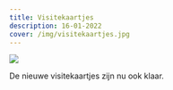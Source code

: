 ```yaml
---
title: Visitekaartjes
description: 16-01-2022
cover: /img/visitekaartjes.jpg
---
```

![](/img/visitekaartjes.jpg)

De nieuwe visitekaartjes zijn nu ook klaar.
